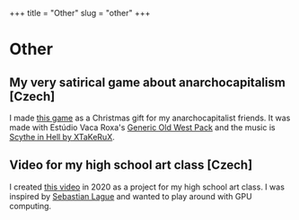 +++
title = "Other"
slug = "other"
+++

# Other

## My very satirical game about anarchocapitalism [Czech]

I made [this game](/other/ancap/) as a Christmas gift for my anarchocapitalist friends. It was made with Estúdio Vaca Roxa's [Generic Old West Pack](https://bakudas.itch.io/generic-oldwest-pack) and the music is [Scythe in Hell by XTaKeRuX](https://soundcloud.com/xtakerux/scythe-in-hell).

## Video for my high school art class [Czech]

I created [this video](https://youtu.be/vq9eB66zeP4) in 2020 as a project for my high school art class. I was inspired by [Sebastian Lague](https://www.youtube.com/user/Cercopithecan) and wanted to play around with GPU computing.
